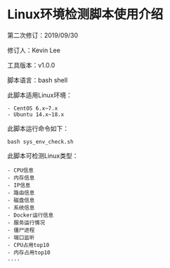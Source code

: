 # Linux环境检测脚本使用介绍

第二次修订：2019/09/30

修订人：Kevin Lee 

工具版本：v1.0.0 

脚本语言：bash shell



此脚本适用Linux环境：

```
- CentOS 6.x~7.x
- Ubuntu 14.x~18.x
```

此脚本运行命令如下：

```
bash sys_env_check.sh
```

此脚本可检测Linux类型：

```
- CPU信息
- 内存信息
- IP信息
- 路由信息
- 磁盘信息
- 系统信息
- Docker运行信息
- 服务运行情况
- 僵尸进程
- 端口监听
- CPU占用top10
- 内存占用top10
....
```